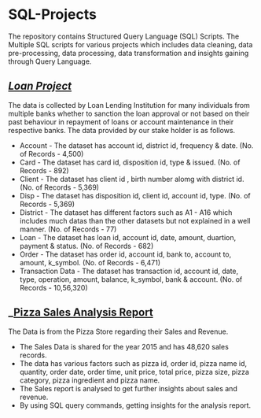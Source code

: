 # SQL-Projects
The repository contains Structured Query Language (SQL) Scripts. The Multiple SQL scripts for various projects which includes data cleaning, data pre-processing, data processing, data transformation and insights gaining through Query Language.
## _[Loan Project](Loan%20Project)_
The data is collected by Loan Lending Institution for many individuals from multiple banks whether to sanction the loan approval or not based on their past behaviour in repayment of loans or account maintenance in their respective banks. The data provided by our stake holder is as follows.
 * Account - The dataset has account id, district id, frequency & date. (No. of Records - 4,500) 
 * Card - The dataset has card id, disposition id, type & issued. (No. of Records - 892)
 * Client - The dataset has client id , birth number alomg with district id. (No. of Records - 5,369)
 * Disp - The dataset has disposition id, client id, account id, type. (No. of Records - 5,369)
 * District - The dataset has different factors such as A1 - A16 which includes much datas than the other datasets but not explained in a well manner. (No. of Records - 77)
 * Loan - The dataset has loan id, account id, date, amount, duartion, payment & status. (No. of Records - 682)
 * Order - The dataset has order id, account id, bank to, account to, amount, k_symbol. (No. of Records - 6,471)
 * Transaction Data - The dataset has transaction id, account id, date, type, operation, amount, balance, k_symbol, bank & account. (No. of Records - 10,56,320)
## _[Pizza Sales Analysis Report](Pizza%20Sales%20Analysis%20Project)
The Data is from the Pizza Store regarding their Sales and Revenue.
 * The Sales Data is shared for the year 2015 and has 48,620 sales records.
 * The data has various factors such as pizza id, order id, pizza name id, quantity, order date, order time, unit price, total price, pizza size, pizza category, pizza ingredient and pizza name.
 * The Sales report is analysed to get further insights about sales and revenue.
 * By using SQL query commands, getting insights for the analysis report.
